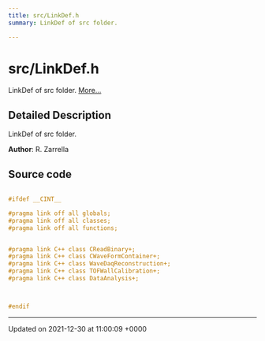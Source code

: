 ```yaml
---
title: src/LinkDef.h
summary: LinkDef of src folder. 

---
```


# src/LinkDef.h

LinkDef of src folder.  [More...](#detailed-description)

## Detailed Description

LinkDef of src folder. 

**Author**: R. Zarrella 



## Source code

```cpp

#ifdef __CINT__

#pragma link off all globals;
#pragma link off all classes;
#pragma link off all functions;


#pragma link C++ class CReadBinary+;
#pragma link C++ class CWaveFormContainer+;
#pragma link C++ class WaveDaqReconstruction+;
#pragma link C++ class TOFWallCalibration+;
#pragma link C++ class DataAnalysis+;



#endif
```


-------------------------------

Updated on 2021-12-30 at 11:00:09 +0000
